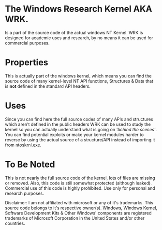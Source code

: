 # The Windows Research Kernel AKA WRK.
Is a part of the source code of the actual windows NT Kernel.
WRK is designed for academic uses and research, by no means
it can be used for commercial purposes.


# Properties
This is actually part of the windows kernel, which means
you can find the source code of many kernel-level 
NT API functions, Structures & Data that is **not** defined in the
standard API headers.

# Uses
Since you can find here the full source codes of many APIs
and structures which aren't defined in the public headers
WRK can be used to study the kernel so you can actually
understand what is going on *'behind the scenes'*. You can find potential exploits or
make your kernel modules harder to reverse by using the
actual source of a structure/API instead of importing it from
ntoskrnl.exe.

# To Be Noted
This is not nearly the full source code of the kernel,
lots of files are missing or removed. Also, this code is still
somewhat protected (although leaked). Commercial use of this 
code is highly prohibited. Use only for personal and research
purposes.

Disclaimer: I am not affiliated with microsoft or any of it's trademarks. This source code belongs to it's respective owner(s).
Windows, Windows Kernel, Software Development Kits & Other Windows' components are registered trademarks of Microsoft Corporation in the United States and/or other countries.
